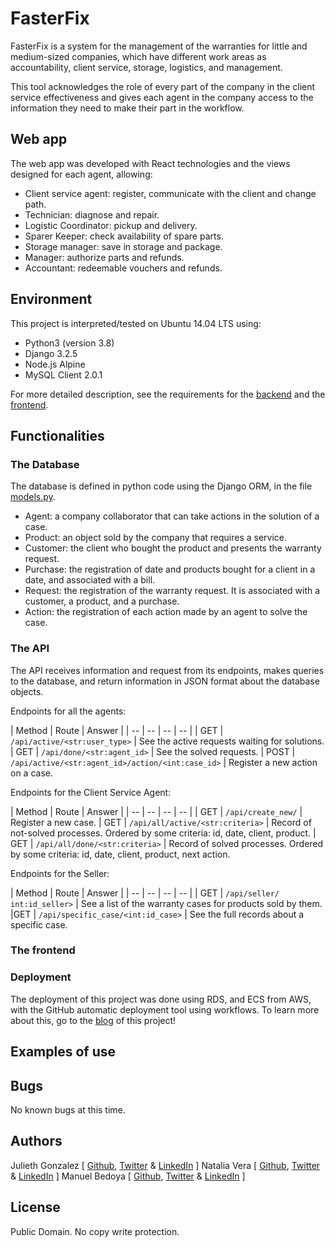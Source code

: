# FasterFix

FasterFix is a system for the management of the warranties for little and medium-sized companies, which have different work areas as accountability, client service, storage, logistics, and management.

This tool acknowledges the role of every part of the company in the client service effectiveness and gives each agent in the company access to the information they need to make their part in the workflow.

## Web app

The web app was developed with React technologies and the views designed for each agent, allowing:
* Client service agent: register, communicate with the client and change path.
* Technician: diagnose and repair.
* Logistic Coordinator: pickup and delivery.
* Sparer Keeper: check availability of spare parts.
* Storage manager: save in storage and package.
* Manager: authorize parts and refunds.
* Accountant: redeemable vouchers and refunds.

## Environment

This project is interpreted/tested on Ubuntu 14.04 LTS using:
* Python3 (version 3.8)
* Django 3.2.5
* Node.js Alpine
* MySQL Client 2.0.1

For more detailed description, see the requirements for the [backend](/Api/requirements.txt) and the [frontend](/Frontend/requirements.txt).

## Functionalities

### The Database
The database is defined in python code using the Django ORM, in the file [models.py](/Api/api/models.py).
* Agent: a company collaborator that can take actions in the solution of a case.
* Product: an object sold by the company that requires a service.
* Customer: the client who bought the product and presents the warranty request.
* Purchase: the registration of date and products bought for a client in a date, and associated with a bill.
* Request: the registration of the warranty request. It is associated with a customer, a product, and a purchase.
* Action: the registration of each action made by an agent to solve the case.

### The API

The API receives information and request from its endpoints, makes queries to the database, and return information in JSON format about the database objects.

Endpoints for all the agents:

| Method | Route | Answer |
| -- | -- | -- | -- |
| GET | `/api/active/<str:user_type>` | See the active requests waiting for solutions.
| GET | `/api/done/<str:agent_id>` | See the solved requests.
| POST | `/api/active/<str:agent_id>/action/<int:case_id>` | Register a new action on a case.

Endpoints for the Client Service Agent:

| Method | Route | Answer |
| -- | -- | -- | -- |
| GET | `/api/create_new/` | Register a new case.
| GET | `/api/all/active/<str:criteria>` | Record of not-solved processes. Ordered by some criteria: id, date, client, product.
| GET | `/api/all/done/<str:criteria>` | Record of solved processes. Ordered by some criteria: id, date, client, product, next action.

Endpoints for the Seller:

| Method | Route | Answer |
| -- | -- | -- | -- |
| GET | `/api/seller/  int:id_seller>` | See a list of the warranty cases for products sold by them.
|GET | `/api/specific_case/<int:id_case>` | See the full records about a specific case.

### The frontend



### Deployment

The deployment of this project was done using RDS, and ECS from AWS, with the GitHub automatic deployment tool using workflows. To learn more about this, go to the [blog]() of this project!

## Examples of use


## Bugs
No known bugs at this time.

## Authors
Julieth Gonzalez [ [Github](https://github.com/jyuly12),  [Twitter](https://twitter.com/jyuly12) & [LinkedIn](https://www.linkedin.com/in/julieth-gonzalez-a36033208/) ]
Natalia Vera [ [Github](https://github.com/Naveduran),  [Twitter](https://twitter.com/NaVeDuran1) & [LinkedIn](https://www.linkedin.com/in/naveduran/) ]
Manuel Bedoya [ [Github](https://github.com/ManuBedoya), [Twitter](https://twitter.com/BedoyaManu98) & [LinkedIn](https://www.linkedin.com/in/manuel-fernando-bedoya-garcia-ba33971b5/) ]

## License
Public Domain. No copy write protection.

